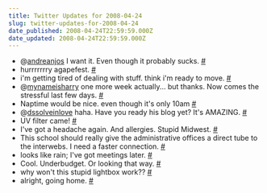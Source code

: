 ```yaml
---
title: Twitter Updates for 2008-04-24
slug: twitter-updates-for-2008-04-24
date_published: 2008-04-24T22:59:59.000Z
date_updated: 2008-04-24T22:59:59.000Z
---
```


- @[andreanjos](http://twitter.com/andreanjos) I want it. Even though it probably sucks. [#](http://twitter.com/joelgoodman/statuses/795600709)
- hurrrrrrry agapefest. [#](http://twitter.com/joelgoodman/statuses/795957803)
- i'm getting tired of dealing with stuff. think i'm ready to move. [#](http://twitter.com/joelgoodman/statuses/795960170)
- @[mynameisharry](http://twitter.com/mynameisharry) one more week actually... but thanks. Now comes the stressful last few days. [#](http://twitter.com/joelgoodman/statuses/795962334)
- Naptime would be nice. even though it's only 10am [#](http://twitter.com/joelgoodman/statuses/795997434)
- @[dssolveinlove](http://twitter.com/dssolveinlove) haha. Have you ready his blog yet? It's AMAZING. [#](http://twitter.com/joelgoodman/statuses/796002330)
- UV filter came! [#](http://twitter.com/joelgoodman/statuses/796056386)
- I've got a headache again. And allergies. Stupid Midwest. [#](http://twitter.com/joelgoodman/statuses/796063601)
- This school should really give the administrative offices a direct tube to the interwebs. I need a faster connection. [#](http://twitter.com/joelgoodman/statuses/796074250)
- looks like rain; I've got meetings later. [#](http://twitter.com/joelgoodman/statuses/796147542)
- Cool. Underbudget. Or looking that way. [#](http://twitter.com/joelgoodman/statuses/796218137)
- why won't this stupid lightbox work?? [#](http://twitter.com/joelgoodman/statuses/796248133)
- alright, going home. [#](http://twitter.com/joelgoodman/statuses/796254866)

